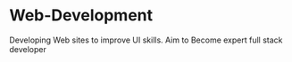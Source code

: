 # Web-Development
Developing Web sites to improve UI skills. Aim to Become expert  full stack developer 
